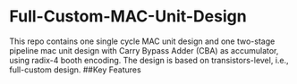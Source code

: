 # Full-Custom-MAC-Unit-Design
This repo contains one single cycle MAC unit design and one two-stage pipeline mac unit design with Carry Bypass Adder (CBA) as accumulator, using radix-4 booth encoding. The design is based on transistors-level, i.e., full-custom design.
##Key Features
